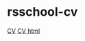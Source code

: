 # rsschool-cv
[CV](https://aprioriface.github.io/rsschool-cv/cv)
[CV html](https://aprioriface.github.io/rsschool-cv/)
